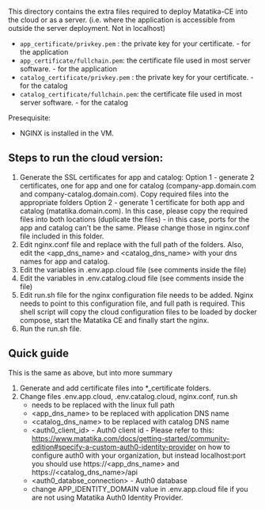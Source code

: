 This directory contains the extra files required to deploy Matatika-CE into the cloud or as a server.  (i.e. where the application is accessible from outside the server deployment. Not in localhost)

- `app_certificate/privkey.pem`  : the private key for your certificate. - for the application
- `app_certificate/fullchain.pem`: the certificate file used in most server software.  - for the application
- `catalog_certificate/privkey.pem`  : the private key for your certificate. - for the catalog
- `catalog_certificate/fullchain.pem`: the certificate file used in most server software.  - for the catalog

Presequisite: 
- NGINX is installed in the VM.

## Steps to run the cloud version:

1. Generate the SSL certificates for app and catalog:
    Option 1 - generate 2 certificates, one for app and one for catalog (company-app.domain.com and company-catalog.domain.com). Copy required files into the appropriate folders
    Option 2 - generate 1 certificate for both app and catalog (matatika.domain.com). In this case, please copy the required files into both locations (duplicate the files) - in this case, ports for the app and catalog can't be the same. Please change those in nginx.conf file included in this folder.
2. Edit nginx.conf file and replace <fullpath> with the full path of the folders. Also, edit the <app_dns_name> and <catalog_dns_name> with your dns names for app and catalog. 
3. Edit the variables in .env.app.cloud file (see comments inside the file)
4. Edit the variables in .env.catalog.cloud file (see comments inside the file)
5. Edit run.sh file <fullpath> for the nginx configuration file needs to be added. Nginx needs to point to this configuration file, and full path is required. This shell script will copy the cloud configuration files to be loaded by docker compose, start the Matatika CE and finally start the nginx.
6. Run the run.sh file.

## Quick guide
This is the same as above, but into more summary

1. Generate and add certificate files into *_certificate folders.
2. Change files .env.app.cloud, .env.catalog.cloud, nginx.conf, run.sh 
    - <fullpath> needs to be replaced with the linux full path
    - <app_dns_name> to be replaced with application DNS name
    - <catalog_dns_name> to be replaced with catalog DNS name
    - <auth0_client_id> - Auth0 client id - Please refer to this: https://www.matatika.com/docs/getting-started/community-edition#specify-a-custom-auth0-identity-provider on how to configure auth0 with your organization, but instead localhost:port you should use https://<app_dns_name> and https://<catalog_dns_name>/api
    - <auth0_databse_connection> - Auth0 database
    - change APP_IDENTITY_DOMAIN value in .env.app.cloud file if you are not using Matatika Auth0 Identity Provider.
